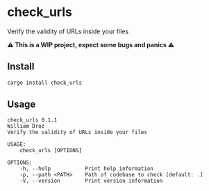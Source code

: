 # check_urls

Verify the validity of URLs inside your files

**⚠️ This is a WIP project, expect some bugs and panics ⚠️**

## Install

```bash
cargo install check_urls
```

## Usage

```
check_urls 0.1.1
William Droz
Verify the validity of URLs inside your files

USAGE:
    check_urls [OPTIONS]

OPTIONS:
    -h, --help           Print help information
    -p, --path <PATH>    Path of codebase to check [default: .]
    -V, --version        Print version information
```
